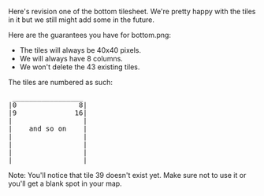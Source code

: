 Here's revision one of the bottom tilesheet. We're pretty happy with the tiles in it but we still might add some in the future.

Here are the guarantees you have for bottom.png:
 - The tiles will always be 40x40 pixels.
 - We will always have 8 columns.
 - We won't delete the 43 existing tiles.

The tiles are numbered as such:

<pre>
 _________________
|0               8|
|9              16|
|                 |
|    and so on    |
|                 |
|                 |
|                 |
|_________________|
</pre>

Note: You'll notice that tile 39 doesn't exist yet. Make sure not to use it or you'll get a blank spot in your map.

